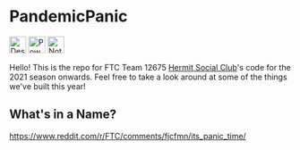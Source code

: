 # PandemicPanic

<!-- These are image tags so that heights are consistent -->
<img src="https://forthebadge.com/images/badges/designed-in-ms-paint.svg" alt="Designed in MSPaint" height=30px /> <img src="https://forthebadge.com/images/badges/powered-by-black-magic.svg" alt="Powered by Black Magic" height=30px /> <img src="http://img.shields.io/static/v1?label=Not&message=Gluten%20Free&style=for-the-badge&labelColor=3bbffc&color=3c9ad5"  alt="Not Gluten Free" height=30px />

Hello! This is the repo for FTC Team 12675 [Hermit Social Club](https://hermitsocialclub.org/)'s code for the 2021 season onwards.
Feel free to take a look around at some of the things we've built this year!

## What's in a Name?
https://www.reddit.com/r/FTC/comments/fjcfmn/its_panic_time/
